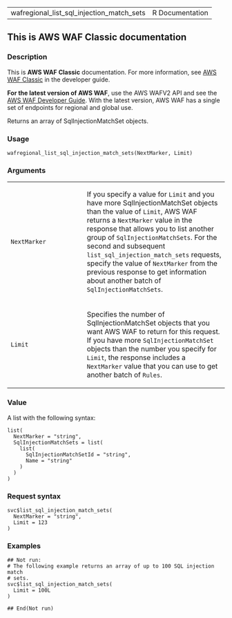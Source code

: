 <table style="width: 100%;">
<tbody>
<tr class="odd">
<td>wafregional_list_sql_injection_match_sets</td>
<td style="text-align: right;">R Documentation</td>
</tr>
</tbody>
</table>

## This is AWS WAF Classic documentation

### Description

This is **AWS WAF Classic** documentation. For more information, see
[AWS WAF
Classic](https://docs.aws.amazon.com/waf/latest/developerguide/classic-waf-chapter.html)
in the developer guide.

**For the latest version of AWS WAF**, use the AWS WAFV2 API and see the
[AWS WAF Developer
Guide](https://docs.aws.amazon.com/waf/latest/developerguide/waf-chapter.html).
With the latest version, AWS WAF has a single set of endpoints for
regional and global use.

Returns an array of SqlInjectionMatchSet objects.

### Usage

    wafregional_list_sql_injection_match_sets(NextMarker, Limit)

### Arguments

<table>
<colgroup>
<col style="width: 35%" />
<col style="width: 65%" />
</colgroup>
<tbody>
<tr class="odd">
<td><code
id="wafregional_list_sql_injection_match_sets_:_NextMarker">NextMarker</code></td>
<td><p>If you specify a value for <code>Limit</code> and you have more
SqlInjectionMatchSet objects than the value of <code>Limit</code>, AWS
WAF returns a <code>NextMarker</code> value in the response that allows
you to list another group of <code>SqlInjectionMatchSets</code>. For the
second and subsequent <code>list_sql_injection_match_sets</code>
requests, specify the value of <code>NextMarker</code> from the previous
response to get information about another batch of
<code>SqlInjectionMatchSets</code>.</p></td>
</tr>
<tr class="even">
<td><code
id="wafregional_list_sql_injection_match_sets_:_Limit">Limit</code></td>
<td><p>Specifies the number of SqlInjectionMatchSet objects that you
want AWS WAF to return for this request. If you have more
<code>SqlInjectionMatchSet</code> objects than the number you specify
for <code>Limit</code>, the response includes a <code>NextMarker</code>
value that you can use to get another batch of
<code>Rules</code>.</p></td>
</tr>
</tbody>
</table>

### Value

A list with the following syntax:

    list(
      NextMarker = "string",
      SqlInjectionMatchSets = list(
        list(
          SqlInjectionMatchSetId = "string",
          Name = "string"
        )
      )
    )

### Request syntax

    svc$list_sql_injection_match_sets(
      NextMarker = "string",
      Limit = 123
    )

### Examples

    ## Not run: 
    # The following example returns an array of up to 100 SQL injection match
    # sets.
    svc$list_sql_injection_match_sets(
      Limit = 100L
    )

    ## End(Not run)
